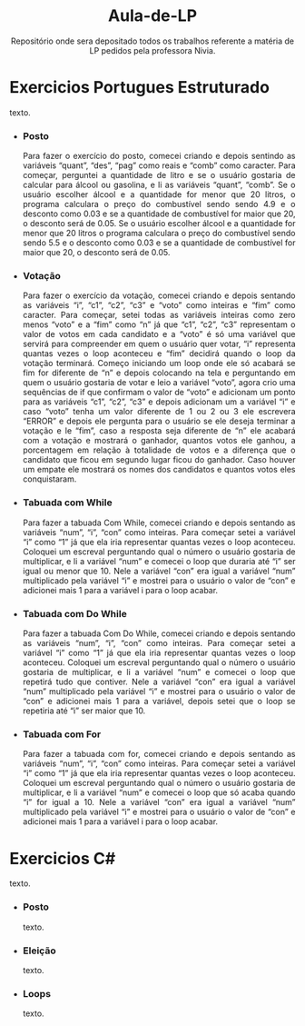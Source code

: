 <h1 align="center"> Aula-de-LP </h1>
<p align="center">Repositório onde sera depositado todos os trabalhos referente a matéria de LP pedidos pela professora Nivia.</p>
 
<h1>Exercicios Portugues Estruturado</h1>
 <p Align="justify">texto.</p>
 
<ul>
<li><h3>Posto</h3></li>

<p Align="justify">Para fazer o exercício do posto, comecei criando e depois sentindo as variáveis “quant”, “des”, “pag” como reais e “comb” como caracter. Para começar, perguntei a quantidade de litro e se o usuário gostaria de calcular para álcool ou gasolina, e li as variáveis “quant”, “comb”. Se o usuário escolher álcool e a quantidade for menor que 20 litros, o programa calculara o preço do combustível sendo sendo 4.9 e o desconto como 0.03 e se a quantidade de combustível for maior que 20, o desconto será de 0.05. Se o usuário escolher álcool e a quantidade for menor que 20 litros o programa calculara o preço do combustível sendo sendo 5.5 e o desconto como 0.03 e se a quantidade de combustível for maior que 20, o desconto será de 0.05.</p>

<li><h3>Votação</h3></li>

<p Align="justify">Para fazer o exercício da votação, comecei criando e depois sentando as variáveis “i”, “c1”, “c2”, “c3” e “voto” como inteiras e “fim” como caracter. Para começar, setei todas as variáveis inteiras como zero menos “voto” e a “fim” como “n” já que “c1”, “c2”, “c3” representam o valor de votos em cada candidato e a “voto” é só uma variável que servirá para compreender em quem o usuário quer votar,  “i” representa quantas vezes o loop aconteceu e “fim” decidirá quando o loop da votação terminará. Começo iniciando um loop onde ele só acabará se fim for diferente de “n” e depois colocando na tela e perguntando em quem o usuário gostaria de votar e leio a variável “voto”, agora crio uma sequências de if que confirmam o valor de “voto” e adicionam um ponto para as variáveis “c1”, “c2”, “c3” e depois adicionam um a variável “i” e caso “voto” tenha um valor diferente de 1 ou 2 ou 3 ele escrevera “ERROR” e depois ele pergunta para o usuário se ele deseja terminar a votação e le “fim”, caso a resposta seja diferente de “n” ele acabará com a votação e mostrará o ganhador, quantos votos ele ganhou, a porcentagem em relação à totalidade de votos e a diferença que o candidato que ficou em segundo lugar ficou do ganhador. Caso houver um empate ele mostrará os nomes dos candidatos e quantos votos eles conquistaram.</p>

<li><h3>Tabuada com While</h3></li>

<p Align="justify">Para fazer a tabuada Com While, comecei criando e depois sentando as variáveis “num”, “i”, “con”  como inteiras. Para começar setei a variável “i” como  “1” já que ela iria representar quantas vezes o loop aconteceu. Coloquei um escreval perguntando qual o número o usuário gostaria de multiplicar, e li a variável “num” e comecei o loop que duraria até “i” ser igual ou menor que 10. Nele a variável “con” era igual a variável “num” multiplicado pela variável “i” e mostrei para o usuário o valor de “con” e adicionei mais 1 para a variável i para o loop acabar.</p>


<li><h3>Tabuada com Do While</h3></li>

<p Align="justify">Para fazer a tabuada Com Do While, comecei criando e depois sentando as variáveis “num”, “i”, “con”  como inteiras. Para começar setei a variável “i” como  “1” já que ela iria representar quantas vezes o loop aconteceu. Coloquei um escreval perguntando qual o número o usuário gostaria de multiplicar, e li a variável “num” e comecei o loop que repetirá tudo que contiver. Nele a variável “con” era igual a variável “num” multiplicado pela variável “i” e mostrei para o usuário o valor de “con” e adicionei mais 1 para a variável, depois setei que o loop se repetiria até “i” ser maior que 10.</p>


<li><h3>Tabuada com For</h3></li>

<p Align="justify">Para fazer a tabuada com for, comecei criando e depois sentando as variáveis “num”, “i”, “con”  como inteiras. Para começar setei a variável “i” como  “1” já que ela iria representar quantas vezes o loop aconteceu. Coloquei um escreval perguntando qual o número o usuário gostaria de multiplicar, e li a variável “num” e comecei o loop que só acaba quando “i” for igual a 10. Nele a variável “con” era igual a variável “num” multiplicado pela variável “i” e mostrei para o usuário o valor de “con” e adicionei mais 1 para a variável i para o loop acabar.</p>
</ul>

<h1>Exercicios C#</h1>
<p Align="justify">texto.</p>
 
<ul>
<li><h3>Posto</h3></li>

<p Align="justify">texto.</p>

<li><h3>Eleição</h3></li>

<p Align="justify">texto.</p>

<li><h3>Loops</h3></li>

<p Align="justify">texto.</p>
</ul>
